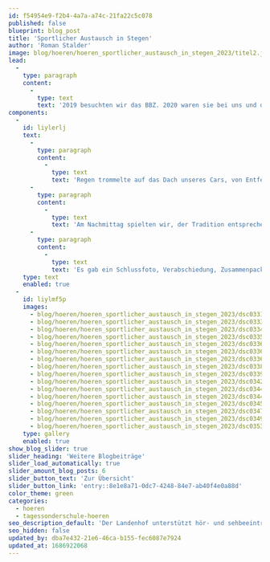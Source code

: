 ```yaml
---
id: f54954e9-f2b4-4a7a-a74c-21fa22c5c078
published: false
blueprint: blog_post
title: 'Sportlicher Austausch in Stegen'
author: 'Roman Stalder'
image: blog/hoeren/hoeren_sportlicher_austausch_in_stegen_2023/titel2.jpg
lead:
  -
    type: paragraph
    content:
      -
        type: text
        text: '2019 besuchten wir das BBZ. 2020 waren sie bei uns und danach ruhten die Bälle, aber wir blieben in Kontakt. Nun war es also wieder so weit. Wir wollten uns erneut treffen für eine Begegnung zweier Schulen, eine Begegnung von Schwerhörigen und Kindern und Jugendlichen auf dem Autismus-Spektrum.'
components:
  -
    id: liylerlj
    text:
      -
        type: paragraph
        content:
          -
            type: text
            text: 'Regen trommelte auf das Dach unseres Cars, von Entfelden bis Stegen. Nach einer kurzen Begrüssung durch Dr. Bischoff, hiessen uns die Organisator:innen willkommen und stellten das Programm vor. Die Kooperationsspiele wurden kurzerhand umgebaut und in den Räumlichkeiten der Schule und des Internats durchgeführt. In den Gruppen wurden Schüler:innen beider Schulen gemischt. In dieser Zeit hatten wir die Gelegenheit zum Austausch mit den Sozialpädagog:innen von Stegen. Das Organisationskomitee war dasselbe, wie beim letzten Austausch. Es war interessant, wie sich die Veränderungen und Herausforderungen unserer beiden Institutionen gleichen (Verkleinerung, insbesondere des Internats, Zielgruppenausweitung auf das Autismus-Spektrum, Unterbringung von Ukrainischen Gehörlosen und Umnutzung von Wohngruppen). Da im Stegen-Team keine Lehrpersonen vertreten waren, war der Unterricht nicht Thema.'
      -
        type: paragraph
        content:
          -
            type: text
            text: 'Am Nachmittag spielten wir, der Tradition entsprechend, Basketball und Fussball. Bereits am Morgen zeichnete sich ab, dass wir körperlich und wohl auch technisch im Fussball stark überlegen sein würden. In Stegen waren diesmal zum Teil noch deutlich jüngere Schüler:innen in den Aufstellungen. Kurzerhand mischten wir die Teams und spielten recht ausgeglichene Spiele gegen- oder eben miteinander. Im Basketball vermuteten wir die Mannschaften etwa auf Augenhöhe, weshalb wir sie getrennt beliessen. Während unser Basketballteam den ersten Match deutlich mit 17:4 gewann, konnten sich die Stegener in der Folge anpassen und entschieden die zweiten 15 Minuten mit 8:4 für sich. Sie konnten ihre technischen und taktischen Vorteile ausspielen.'
      -
        type: paragraph
        content:
          -
            type: text
            text: 'Es gab ein Schlussfoto, Verabschiedung, Zusammenpacken und schon traten wir die Rückreise wieder an. Die Voraussetzungen waren gut, damit sich Schüler:innen beider Schulen begegnen konnten. Die Kontaktaufnahme gelang nicht allen gleich gut, aber wer wollte, hatte die Gelegenheit dazu.'
    type: text
    enabled: true
  -
    id: liylmf5p
    images:
      - blog/hoeren/hoeren_sportlicher_austausch_in_stegen_2023/dsc03311.JPG
      - blog/hoeren/hoeren_sportlicher_austausch_in_stegen_2023/dsc03330.JPG
      - blog/hoeren/hoeren_sportlicher_austausch_in_stegen_2023/dsc03341.JPG
      - blog/hoeren/hoeren_sportlicher_austausch_in_stegen_2023/dsc03357.JPG
      - blog/hoeren/hoeren_sportlicher_austausch_in_stegen_2023/dsc03362.JPG
      - blog/hoeren/hoeren_sportlicher_austausch_in_stegen_2023/dsc03366.JPG
      - blog/hoeren/hoeren_sportlicher_austausch_in_stegen_2023/dsc03368.JPG
      - blog/hoeren/hoeren_sportlicher_austausch_in_stegen_2023/dsc03387.JPG
      - blog/hoeren/hoeren_sportlicher_austausch_in_stegen_2023/dsc03394.JPG
      - blog/hoeren/hoeren_sportlicher_austausch_in_stegen_2023/dsc03423.JPG
      - blog/hoeren/hoeren_sportlicher_austausch_in_stegen_2023/dsc03441.JPG
      - blog/hoeren/hoeren_sportlicher_austausch_in_stegen_2023/dsc03449.JPG
      - blog/hoeren/hoeren_sportlicher_austausch_in_stegen_2023/dsc03454.JPG
      - blog/hoeren/hoeren_sportlicher_austausch_in_stegen_2023/dsc03474.JPG
      - blog/hoeren/hoeren_sportlicher_austausch_in_stegen_2023/dsc03490.JPG
      - blog/hoeren/hoeren_sportlicher_austausch_in_stegen_2023/dsc03535.JPG
    type: gallery
    enabled: true
show_blog_slider: true
slider_heading: 'Weitere Blogbeiträge'
slider_load_automatically: true
slider_amount_blog_posts: 6
slider_button_text: 'Zur Übersicht'
slider_button_link: 'entry::8e1e8a71-0dc7-4248-84e7-ab40f4e0a88d'
color_theme: green
categories:
  - hoeren
  - tagessonderschule-hoeren
seo_description_default: 'Der Landenhof unterstützt hör- und sehbeeinträchtigte Kinder & Jugendliche in ihrem selbstbestimmten Leben durch Förderung ihrer Fähigkeiten & Entwicklung'
seo_hidden: false
updated_by: dba7e432-21e6-46ca-b155-fec6087e7924
updated_at: 1686922068
---
```


